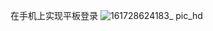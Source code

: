 在手机上实现平板登录
![161728624183_ pic_hd](https://github.com/user-attachments/assets/0e392388-5245-4a85-9da9-92e669a1f77c)
